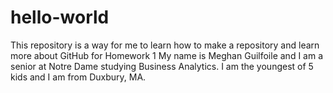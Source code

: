# hello-world
This repository is a way for me to learn how to make a repository and learn more about GitHub for Homework 1
My name is Meghan Guilfoile and I am a senior at Notre Dame studying Business Analytics. I am the youngest of 5 kids and I am from Duxbury, MA.
